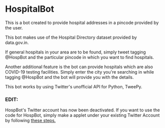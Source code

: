 # HospitalBot

This is a bot created to provide hospital addresses in a pincode provided by the user.

This bot makes use of the Hospital Directory dataset provided by data.gov.in.

If general hospitals in your area are to be found, simply tweet tagging @HospBot and the particular pincode in which you want to find hospitals.

Another additional feature is the bot can provide hospitals which are also COVID-19 testing facilities. Simply enter the city you're searching in while tagging @HospBot and the bot will provide you with the details.

This bot works by using Twitter's unofficial API for Python, TweePy.

### EDIT:
HospBot's Twitter account has now been deactivated. If you want to use the code for HospBot, simply make a applet under your existing Twitter Account by following [these steps.](https://www.youtube.com/watch?v=W0wWwglE1Vc)
